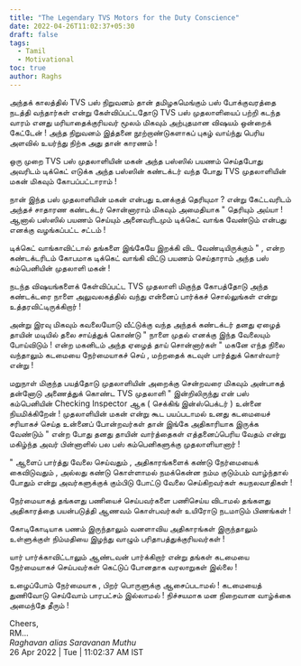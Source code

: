 ```yaml
---
title: "The Legendary TVS Motors for the Duty Conscience"
date: 2022-04-26T11:02:37+05:30
draft: false
tags:
  - Tamil
  - Motivational
toc: true
author: Raghs
---
```


அந்தக் காலத்தில்   TVS  பஸ் நிறுவனம்  தான்  தமிழகமெங்கும்    பஸ்  போக்குவரத்தை   நடத்தி  வந்தார்கள்  என்று   கேள்விப்பட்டதோடு    TVS   பஸ்  முதலாளியைப்  பற்றி   கடந்த   வாரம்   எனது  மரியாதைக்குரியவர்   மூலம்   மிகவும்    அற்புதமான   விஷயம்  ஒன்றைக்  கேட்டேன்  ! 
அந்த  நிறுவனம்   இத்தனை  நூற்றாண்டுகளாகப்   புகழ்  வாய்ந்து    பெரிய  அளவில்   உயர்ந்து  நிற்க  அது  தான்  காரணம்  !

ஒரு  முறை   TVS   பஸ்   முதலாளியின்   மகன்    அந்த  பஸ்ஸில்   பயணம்   செய்தபோது    அவரிடம்    டிக்கெட்   எடுக்க   அந்த   பஸ்ஸின்   கண்டக்டர்    வந்த  போது    TVS  முதலாளியின்  மகன்   மிகவும்   கோபப்பட்டாராம்  !

<!--more-->

நான்   இந்த  பஸ்   முதலாளியின்   மகன்   என்பது   உனக்குத்  தெரியுமா  ?  என்று  கேட்டவரிடம்   அந்தச்  சாதாரண    கண்டக்டர்    சொன்னாராம்   மிகவும்   அமைதியாக  "   தெரியும்   அய்யா  !   ஆனால்    பஸ்ஸில்   பயணம்  செய்யும்   அனைவரிடமும்   டிக்கெட்   வாங்க  வேண்டும்   என்பது   எனக்கு   வழங்கப்பட்ட   சட்டம்  ! 

டிக்கெட்  வாங்காவிட்டால்    தங்களை   இங்கேயே  இறக்கி  விட  வேண்டியிருக்கும்  "  ,      என்ற  கண்டக்டரிடம்    கோபமாக  டிக்கெட்   வாங்கி  விட்டு    பயணம்  செய்தாராம்   அந்த  பஸ்  கம்பெனியின்   முதலாளி  மகன் ! 

நடந்த   விஷயங்களைக்  கேள்விப்பட்ட    TVS  முதலாளி   மிகுந்த   கோபத்தோடு   அந்த  கண்டக்டரை   நாளை   அலுவலகத்தில்   வந்து  என்னைப்  பார்க்கச்  சொல்லுங்கள்   என்று   உத்தரவிட்டிருக்கிறார் ! 

அன்று  இரவு    மிகவும்   கவலையோடு   வீட்டுக்கு   வந்த  அந்தக்  கண்டக்டர்   தனது   ஏழைத்  தாயின்  மடியில்  தலை  சாய்த்துக்  கொண்டு   "  நாளை  முதல்  எனக்கு   இந்த   வேலையும்  போய்விடும்  !  என்ற  மகனிடம்   அந்த  ஏழைத்  தாய்  சொன்னார்கள்  "  மகனே   எந்த  நிலை  வந்தாலும்   கடமையை  நேர்மையாகச்  செய்  ,   மற்றதைக்  கடவுள்  பார்த்துக்  கொள்வார்    என்று  !

மறுநாள்   மிகுந்த  பயத்தோடு    முதலாளியின்   அறைக்கு  சென்றவரை   மிகவும்   அன்பாகத்   தன்னோடு  அணைத்துக்  கொண்ட  TVS  முதலாளி  "   இன்றிலிருந்து   என்  பஸ்  கம்பெனியின்   Checking Inspector  ஆக  (  செக்கிங்  இன்ஸ்பெக்டர்  )  உன்னை  நியமிக்கிறேன்  !  முதலாளியின்   மகன்  என்று  கூட  பயப்படாமல்    உனது  கடமையைச்  சரியாகச்  செய்த  உன்னைப்  போன்றவர்கள்  தான்   இங்கே  அதிகாரியாக  இருக்க வேண்டும்  "   என்ற  போது   தனது  தாயின்   வார்த்தைகள்  எத்தனைப்பெரிய   வேதம்   என்று  மகிழ்ந்த   அவர்  பின்னாளில்   பல   பஸ்  கம்பெனிகளுக்கு   முதலாளியானார்  !

" ஆளைப்  பார்த்து   வேலை  செய்வதும்  ,   அதிகாரங்களைக்  கண்டு   நேர்மையைக்   கைவிடுவதும்  ,  அல்லது  கண்டு  கொள்ளாமல்    நமக்கென்ன    நம்ம   குடும்பம்   வாழ்ந்தால்   போதும்   என்று   அவர்களுக்குக்  கும்பிடு   போட்டு       வேலை  செய்கிறவர்கள்    சுயநலவாதிகள்  !

நேர்மையாகத்  தங்களது   பணியைச்  செய்பவர்களை   பணிசெய்ய  விடாமல்   தங்களது   அதிகாரத்தை   பயன்படுத்தி   ஆணவம்   கொள்பவர்கள்    உயிரோடு   நடமாடும்   பிணங்கள்  !

கோடிகோடியாக    பணம்  இருந்தாலும்    வனளாவிய  அதிகாரங்கள்   இருந்தாலும்    உள்ளுக்குள்   நிம்மதியை   இழந்து   வாழும்   பரிதாபத்துக்குரியவர்கள்  !

யார்  பார்க்காவிட்டாலும்    ஆண்டவன்   பார்க்கிறார்   என்று   தங்கள்   கடமையை  நேர்மையாகச்   செய்பவர்கள்   கெட்டுப்  போனதாக  வரலாறுகள்   இல்லை  ! 

உழைப்போம்  நேர்மையாக  ,    பிறர்  பொருளுக்கு   ஆசைப்படாமல்  ! 
கடமையைத்  துணிவோடு   செய்வோம்    பாரபட்சம்   இல்லாமல்  ! 
நிச்சயமாக     மன நிறைவான   வாழ்க்கை   அமைந்தே  தீரும்  !


Cheers,\
RM...\
_Raghavan alias Saravanan Muthu_\
26 Apr 2022 | Tue | 11:02:37 AM IST
